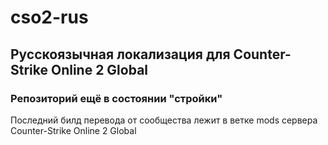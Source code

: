 # cso2-rus
## Русскоязычная локализация для Counter-Strike Online 2 Global
### Репозиторий ещё в состоянии "стройки"
Последний билд перевода от сообщества лежит в ветке mods сервера Counter-Strike Online 2 Global
